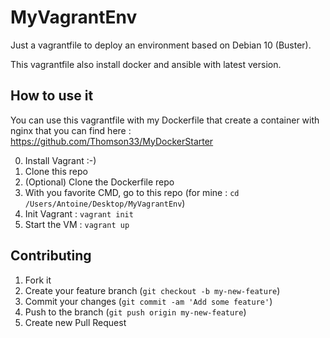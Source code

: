 # MyVagrantEnv

Just a vagrantfile to deploy an environment based on Debian 10 (Buster).

This vagrantfile also install docker and ansible with latest version.

## How to use it

You can use this vagrantfile with my Dockerfile that create a container with nginx that you can find here : https://github.com/Thomson33/MyDockerStarter

0. Install Vagrant :-)
1. Clone this repo
2. (Optional) Clone the Dockerfile repo
3. With you favorite CMD, go to this repo (for mine : `cd /Users/Antoine/Desktop/MyVagrantEnv`)
4. Init Vagrant : `vagrant init`
5. Start the VM : `vagrant up`

## Contributing

1. Fork it
2. Create your feature branch (`git checkout -b my-new-feature`)
3. Commit your changes (`git commit -am 'Add some feature'`)
4. Push to the branch (`git push origin my-new-feature`)
5. Create new Pull Request